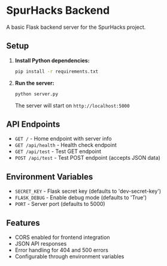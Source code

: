 # SpurHacks Backend

A basic Flask backend server for the SpurHacks project.

## Setup

1. **Install Python dependencies:**
   ```bash
   pip install -r requirements.txt
   ```

2. **Run the server:**
   ```bash
   python server.py
   ```

   The server will start on `http://localhost:5000`

## API Endpoints

- `GET /` - Home endpoint with server info
- `GET /api/health` - Health check endpoint
- `GET /api/test` - Test GET endpoint
- `POST /api/test` - Test POST endpoint (accepts JSON data)

## Environment Variables

- `SECRET_KEY` - Flask secret key (defaults to 'dev-secret-key')
- `FLASK_DEBUG` - Enable debug mode (defaults to 'True')
- `PORT` - Server port (defaults to 5000)

## Features

- CORS enabled for frontend integration
- JSON API responses
- Error handling for 404 and 500 errors
- Configurable through environment variables 